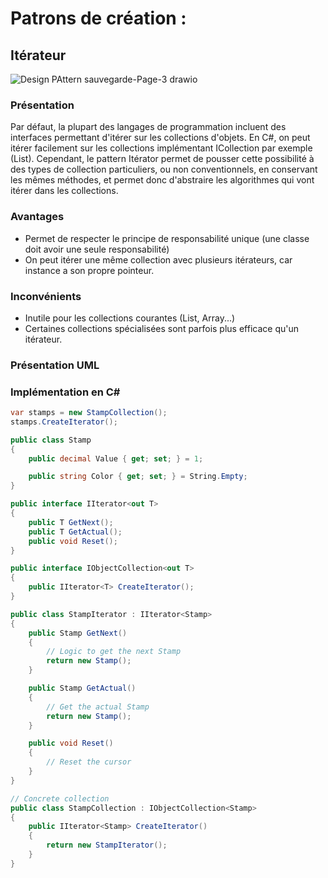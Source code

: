# Patrons de création :

## Itérateur
![Design PAttern sauvegarde-Page-3 drawio](https://github.com/Enfyyys/DP-Groupe1/assets/105907677/08e21cb3-8fd6-4b75-9a6a-802d77489391)


### Présentation

Par défaut, la plupart des langages de programmation incluent des interfaces permettant d'itérer sur les collections d'objets. En C#, on peut itérer facilement sur les collections implémentant ICollection par exemple (List).
Cependant, le pattern Itérator permet de pousser cette possibilité à des types de collection particuliers, ou non conventionnels, en conservant les mêmes méthodes, et permet donc d'abstraire les algorithmes qui vont itérer dans les collections.

### Avantages

* Permet de respecter le principe de responsabilité unique (une classe doit avoir une seule responsabilité)
* On peut itérer une même collection avec plusieurs itérateurs, car instance a son propre pointeur.

### Inconvénients
* Inutile pour les collections courantes (List, Array...)
* Certaines collections spécialisées sont parfois plus efficace qu'un itérateur.

### Présentation UML



### Implémentation en C#

```C#
var stamps = new StampCollection();
stamps.CreateIterator();

public class Stamp
{
    public decimal Value { get; set; } = 1;

    public string Color { get; set; } = String.Empty;
}

public interface IIterator<out T>
{
    public T GetNext();
    public T GetActual();
    public void Reset();
}

public interface IObjectCollection<out T>
{
    public IIterator<T> CreateIterator();
}

public class StampIterator : IIterator<Stamp>
{
    public Stamp GetNext()
    {
        // Logic to get the next Stamp
        return new Stamp();
    }

    public Stamp GetActual()
    {
        // Get the actual Stamp
        return new Stamp();
    }

    public void Reset()
    {
        // Reset the cursor
    }
}

// Concrete collection
public class StampCollection : IObjectCollection<Stamp>
{
    public IIterator<Stamp> CreateIterator()
    {
        return new StampIterator();
    }
}
```
